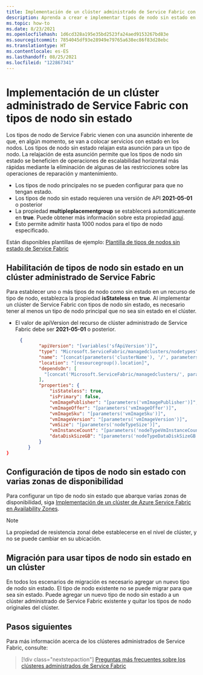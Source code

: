 ```yaml
---
title: Implementación de un clúster administrado de Service Fabric con tipos de nodo sin estado
description: Aprenda a crear e implementar tipos de nodo sin estado en clústeres administrados de Service Fabric
ms.topic: how-to
ms.date: 8/23/2021
ms.openlocfilehash: 1d6cd328a195e35bd2523fa24aed9153267bd83e
ms.sourcegitcommit: 7854045df93e28949e79765a638ec86f83d28ebc
ms.translationtype: HT
ms.contentlocale: es-ES
ms.lasthandoff: 08/25/2021
ms.locfileid: "122867341"
---
```

# <a name="deploy-a-service-fabric-managed-cluster-with-stateless-node-types"></a>Implementación de un clúster administrado de Service Fabric con tipos de nodo sin estado

Los tipos de nodo de Service Fabric vienen con una asunción inherente de que, en algún momento, se van a colocar servicios con estado en los nodos. Los tipos de nodo sin estado relajan esta asunción para un tipo de nodo. La relajación de esta asunción permite que los tipos de nodo sin estado se beneficien de operaciones de escalabilidad horizontal más rápidas mediante la eliminación de algunas de las restricciones sobre las operaciones de reparación y mantenimiento.

* Los tipos de nodo principales no se pueden configurar para que no tengan estado.
* Los tipos de nodo sin estado requieren una versión de API **2021-05-01** o posterior
* La propiedad **multipleplacementgroup** se establecerá automáticamente en **true**. Puede obtener más información sobre esta propiedad [aquí](how-to-managed-cluster-large-virtual-machine-scale-sets.md).
* Esto permite admitir hasta 1000 nodos para el tipo de nodo especificado.

Están disponibles plantillas de ejemplo: [Plantilla de tipos de nodos sin estado de Service Fabric](https://github.com/Azure-Samples/service-fabric-cluster-templates)

## <a name="enable-stateless-node-types-in-a-service-fabric-managed-cluster"></a>Habilitación de tipos de nodo sin estado en un clúster administrado de Service Fabric
Para establecer uno o más tipos de nodo como sin estado en un recurso de tipo de nodo, establezca la propiedad **isStateless** en **true**. Al implementar un clúster de Service Fabric con tipos de nodo sin estado, es necesario tener al menos un tipo de nodo principal que no sea sin estado en el clúster.

* El valor de apiVersion del recurso de clúster administrado de Service Fabric debe ser **2021-05-01** o posterior.

```json
     {
            "apiVersion": "[variables('sfApiVersion')]",
            "type": "Microsoft.ServiceFabric/managedclusters/nodetypes",
            "name": "[concat(parameters('clusterName'), '/', parameters('nodeTypeName'))]",
            "location": "[resourcegroup().location]",
            "dependsOn": [
              "[concat('Microsoft.ServiceFabric/managedclusters/', parameters('clusterName'))]"
            ],
            "properties": {
                "isStateless": true,
                "isPrimary": false,
                "vmImagePublisher": "[parameters('vmImagePublisher')]",
                "vmImageOffer": "[parameters('vmImageOffer')]",
                "vmImageSku": "[parameters('vmImageSku')]",
                "vmImageVersion": "[parameters('vmImageVersion')]",
                "vmSize": "[parameters('nodeTypeSize')]",
                "vmInstanceCount": "[parameters('nodeTypeVmInstanceCount')]",
                "dataDiskSizeGB": "[parameters('nodeTypeDataDiskSizeGB')]"
            }
        }
}
```

## <a name="configure-stateless-node-types-with-multiple-availability-zones"></a>Configuración de tipos de nodo sin estado con varias zonas de disponibilidad
Para configurar un tipo de nodo sin estado que abarque varias zonas de disponibilidad, siga [Implementación de un clúster de Azure Service Fabric en Availability Zones](.\service-fabric-cross-availability-zones.md). 

>[!NOTE]
> La propiedad de resistencia zonal debe establecerse en el nivel de clúster, y no se puede cambiar en su ubicación.

## <a name="migrate-to-using-stateless-node-types-in-a-cluster"></a>Migración para usar tipos de nodo sin estado en un clúster
En todos los escenarios de migración es necesario agregar un nuevo tipo de nodo sin estado. El tipo de nodo existente no se puede migrar para que sea sin estado. Puede agregar un nuevo tipo de nodo sin estado a un clúster administrado de Service Fabric existente y quitar los tipos de nodo originales del clúster. 

## <a name="next-steps"></a>Pasos siguientes 

Para más información acerca de los clústeres administrados de Service Fabric, consulte:

> [!div class="nextstepaction"]
> [Preguntas más frecuentes sobre los clústeres administrados de Service Fabric](./faq-managed-cluster.yml)